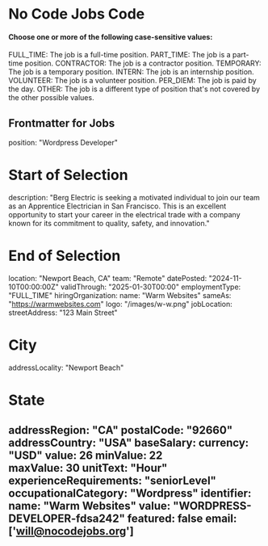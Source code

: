 # No Code Jobs Code


#### Choose one or more of the following case-sensitive values:

FULL_TIME: The job is a full-time position.
PART_TIME: The job is a part-time position.
CONTRACTOR: The job is a contractor position.
TEMPORARY: The job is a temporary position.
INTERN: The job is an internship position.
VOLUNTEER: The job is a volunteer position.
PER_DIEM: The job is paid by the day.
OTHER: The job is a different type of position that's not covered by the other possible values.


Frontmatter for Jobs
---
position: "Wordpress Developer"
# Start of Selection
description: "Berg Electric is seeking a motivated individual to join our team as an Apprentice Electrician in San Francisco. This is an excellent opportunity to start your career in the electrical trade with a company known for its commitment to quality, safety, and innovation."
# End of Selection
location: "Newport Beach, CA"
team: "Remote"
datePosted: "2024-11-10T00:00:00Z"
validThrough: "2025-01-30T00:00"
employmentType: "FULL_TIME"
hiringOrganization: 
  name: "Warm Websites"
  sameAs: "https://warmwebsites.com"
  logo: "/images/w-w.png"
jobLocation:
  streetAddress: "123 Main Street"  
  # City
  addressLocality: "Newport Beach"
  # State   
  addressRegion: "CA"
  postalCode: "92660"
  addressCountry: "USA"
baseSalary:
  currency: "USD"
  value: 26
  minValue: 22     
  maxValue: 30
  unitText: "Hour"
experienceRequirements: "seniorLevel"
occupationalCategory: "Wordpress"
identifier:
  name: "Warm Websites"
  value: "WORDPRESS-DEVELOPER-fdsa242"
featured: false
email: ['will@nocodejobs.org']
---